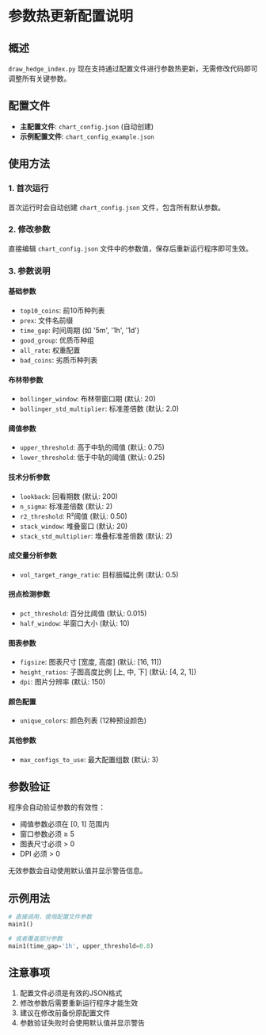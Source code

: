 # 参数热更新配置说明

## 概述
`draw_hedge_index.py` 现在支持通过配置文件进行参数热更新，无需修改代码即可调整所有关键参数。

## 配置文件
- **主配置文件**: `chart_config.json` (自动创建)
- **示例配置文件**: `chart_config_example.json`

## 使用方法

### 1. 首次运行
首次运行时会自动创建 `chart_config.json` 文件，包含所有默认参数。

### 2. 修改参数
直接编辑 `chart_config.json` 文件中的参数值，保存后重新运行程序即可生效。

### 3. 参数说明

#### 基础参数
- `top10_coins`: 前10币种列表
- `prex`: 文件名前缀
- `time_gap`: 时间周期 (如 '5m', '1h', '1d')
- `good_group`: 优质币种组
- `all_rate`: 权重配置
- `bad_coins`: 劣质币种列表

#### 布林带参数
- `bollinger_window`: 布林带窗口期 (默认: 20)
- `bollinger_std_multiplier`: 标准差倍数 (默认: 2.0)

#### 阈值参数
- `upper_threshold`: 高于中轨的阈值 (默认: 0.75)
- `lower_threshold`: 低于中轨的阈值 (默认: 0.25)

#### 技术分析参数
- `lookback`: 回看期数 (默认: 200)
- `n_sigma`: 标准差倍数 (默认: 2)
- `r2_threshold`: R²阈值 (默认: 0.50)
- `stack_window`: 堆叠窗口 (默认: 20)
- `stack_std_multiplier`: 堆叠标准差倍数 (默认: 2)

#### 成交量分析参数
- `vol_target_range_ratio`: 目标振幅比例 (默认: 0.5)

#### 拐点检测参数
- `pct_threshold`: 百分比阈值 (默认: 0.015)
- `half_window`: 半窗口大小 (默认: 10)

#### 图表参数
- `figsize`: 图表尺寸 [宽度, 高度] (默认: [16, 11])
- `height_ratios`: 子图高度比例 [上, 中, 下] (默认: [4, 2, 1])
- `dpi`: 图片分辨率 (默认: 150)

#### 颜色配置
- `unique_colors`: 颜色列表 (12种预设颜色)

#### 其他参数
- `max_configs_to_use`: 最大配置组数 (默认: 3)

## 参数验证
程序会自动验证参数的有效性：
- 阈值参数必须在 [0, 1] 范围内
- 窗口参数必须 ≥ 5
- 图表尺寸必须 > 0
- DPI 必须 > 0

无效参数会自动使用默认值并显示警告信息。

## 示例用法

```python
# 直接调用，使用配置文件参数
main1()

# 或者覆盖部分参数
main1(time_gap='1h', upper_threshold=0.8)
```

## 注意事项
1. 配置文件必须是有效的JSON格式
2. 修改参数后需要重新运行程序才能生效
3. 建议在修改前备份原配置文件
4. 参数验证失败时会使用默认值并显示警告


